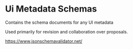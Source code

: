 # Ui Metadata Schemas
Contains the schema documents for any UI metadata

Used primarily for revision and collaboration over proposals.

https://www.jsonschemavalidator.net/